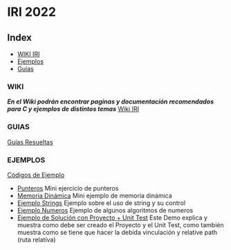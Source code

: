 # IRI 2022

## Index
- [WIKI IRI](#WIKI)
- [Ejemplos](#EJEMPLOS)
- [Guías](#GUIAS)

### WIKI
***En el Wiki podrán encontrar paginas y documentación recomendados para C y ejemplos de distintos temas***
[Wiki IRI](https://gitlab.com/FICEN_Students/ayudantia-iri-2021/-/wikis/IRI-Wiki)

### GUIAS
[Guías Resueltas](https://github.com/eastanganelli/UF_FICEN_AYUDANTIA_IRI_2022_2C/tree/Guia_Ejercicios_Resueltos)

### EJEMPLOS
[Códigos de Ejemplo](https://github.com/eastanganelli/UF_FICEN_AYUDANTIA_IRI_2022_2C/tree/Ejemplos)
 - [Punteros](https://github.com/eastanganelli/UF_FICEN_AYUDANTIA_IRI_2022_2C/tree/Ejemplos/EJEMPLOS/punteros.cpp) Mini ejercicio de punteros
 - [Memoria Dinámica](https://github.com/eastanganelli/UF_FICEN_AYUDANTIA_IRI_2022_2C/tree/Ejemplos/EJEMPLOS/memoria_dinamica.cpp) Mini ejemplo de memoria dinámica
 - [Ejemplo Strings](https://github.com/eastanganelli/UF_FICEN_AYUDANTIA_IRI_2022_2C/tree/Ejemplos/EJEMPLOS/ejemplo_strings.c) Ejemplo sobre el uso de string y su control
 - [Ejemplo Numeros](https://github.com/eastanganelli/UF_FICEN_AYUDANTIA_IRI_2022_2C/tree/Ejemplos/EJEMPLOS/ejemplo_numeros.c) Ejemplo de algunos algoritmos de numeros
 - [Ejemplo de Solución con Proyecto + Unit Test](https://github.com/eastanganelli/UF_FICEN_AYUDANTIA_IRI_2022_2C/tree/Ejemplos/EJEMPLO_PROYECTO_%2B_UNIT_TEST)
Este Demo explica y muestra como debe ser creado el Proyecto y el Unit Test, como también muestra como se tiene que hacer la debida vinculación y relative path (ruta relativa)

